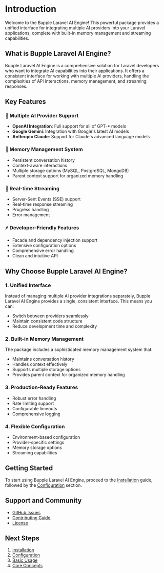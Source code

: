 # Introduction

Welcome to the Bupple Laravel AI Engine! This powerful package provides a unified interface for integrating multiple AI providers into your Laravel applications, complete with built-in memory management and streaming capabilities.

## What is Bupple Laravel AI Engine?

Bupple Laravel AI Engine is a comprehensive solution for Laravel developers who want to integrate AI capabilities into their applications. It offers a consistent interface for working with multiple AI providers, handling the complexities of API interactions, memory management, and streaming responses.

## Key Features

### 🤖 Multiple AI Provider Support
- **OpenAI Integration**: Full support for all of GPT-* models
- **Google Gemini**: Integration with Google's latest AI models
- **Anthropic Claude**: Support for Claude's advanced language models

### 💾 Memory Management System
- Persistent conversation history
- Context-aware interactions
- Multiple storage options (MySQL, PostgreSQL, MongoDB)
- Parent context support for organized memory handling

### 🔄 Real-time Streaming
- Server-Sent Events (SSE) support
- Real-time response streaming
- Progress handling
- Error management

### ⚡ Developer-Friendly Features
- Facade and dependency injection support
- Extensive configuration options
- Comprehensive error handling
- Clean and intuitive API

## Why Choose Bupple Laravel AI Engine?

### 1. Unified Interface
Instead of managing multiple AI provider integrations separately, Bupple Laravel AI Engine provides a single, consistent interface. This means you can:
- Switch between providers seamlessly
- Maintain consistent code structure
- Reduce development time and complexity

### 2. Built-in Memory Management
The package includes a sophisticated memory management system that:
- Maintains conversation history
- Handles context effectively
- Supports multiple storage options
- Provides parent context for organized memory handling

### 3. Production-Ready Features
- Robust error handling
- Rate limiting support
- Configurable timeouts
- Comprehensive logging

### 4. Flexible Configuration
- Environment-based configuration
- Provider-specific settings
- Memory storage options
- Streaming capabilities

## Getting Started

To start using Bupple Laravel AI Engine, proceed to the [Installation](installation) guide, followed by the [Configuration](configuration) section.

## Support and Community

- [GitHub Issues](https://github.com/bupple-inc/laravel-ai-engine/issues)
- [Contributing Guide](https://github.com/bupple-inc/laravel-ai-engine/blob/main/CONTRIBUTING.md)
- [License](https://github.com/bupple-inc/laravel-ai-engine/blob/main/LICENSE.md)

## Next Steps

1. [Installation](installation)
2. [Configuration](configuration)
3. [Basic Usage](../basic-usage)
4. [Core Concepts](../core/ai-providers)
